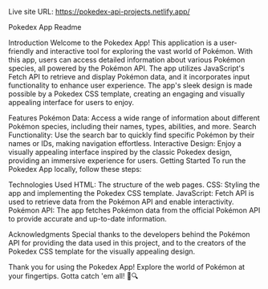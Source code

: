 Live site URL: https://pokedex-api-projects.netlify.app/

Pokedex App Readme

Introduction
Welcome to the Pokedex App! This application is a user-friendly and interactive tool for exploring the vast world of Pokémon. With this app, users can access detailed information about various Pokémon species, all powered by the Pokémon API. The app utilizes JavaScript's Fetch API to retrieve and display Pokémon data, and it incorporates input functionality to enhance user experience. The app's sleek design is made possible by a Pokedex CSS template, creating an engaging and visually appealing interface for users to enjoy.

Features
Pokémon Data: Access a wide range of information about different Pokémon species, including their names, types, abilities, and more.
Search Functionality: Use the search bar to quickly find specific Pokémon by their names or IDs, making navigation effortless.
Interactive Design: Enjoy a visually appealing interface inspired by the classic Pokedex design, providing an immersive experience for users.
Getting Started
To run the Pokedex App locally, follow these steps:

Technologies Used
HTML: The structure of the web pages.
CSS: Styling the app and implementing the Pokedex CSS template.
JavaScript: Fetch API is used to retrieve data from the Pokémon API and enable interactivity.
Pokémon API: The app fetches Pokémon data from the official Pokémon API to provide accurate and up-to-date information.

Acknowledgments
Special thanks to the developers behind the Pokémon API for providing the data used in this project, and to the creators of the Pokedex CSS template for the visually appealing design.

Thank you for using the Pokedex App! Explore the world of Pokémon at your fingertips. Gotta catch 'em all! 🌟🔍
